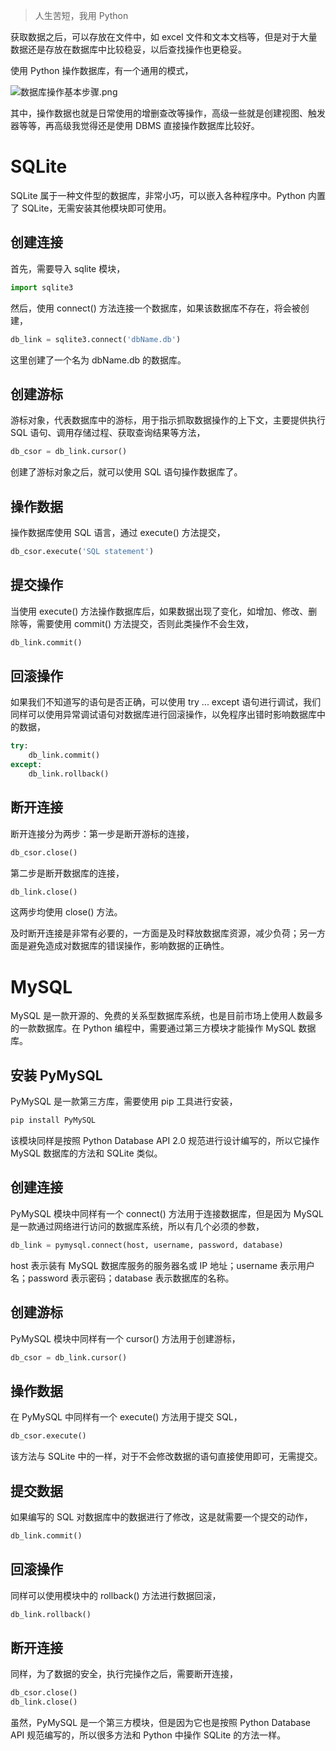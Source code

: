 > 人生苦短，我用 Python

获取数据之后，可以存放在文件中，如 excel 文件和文本文档等，但是对于大量数据还是存放在数据库中比较稳妥，以后查找操作也更稳妥。

使用 Python 操作数据库，有一个通用的模式，

![数据库操作基本步骤.png](https://i.loli.net/2019/08/16/DWFYeBikJIGcyLp.png)

其中，操作数据也就是日常使用的增删查改等操作，高级一些就是创建视图、触发器等等，再高级我觉得还是使用 DBMS 直接操作数据库比较好。

# SQLite

SQLite 属于一种文件型的数据库，非常小巧，可以嵌入各种程序中。Python 内置了 SQLite，无需安装其他模块即可使用。

## 创建连接

首先，需要导入 sqlite 模块，

``` python
import sqlite3
```

然后，使用 connect() 方法连接一个数据库，如果该数据库不存在，将会被创建，

``` python
db_link = sqlite3.connect('dbName.db')
```

这里创建了一个名为 dbName.db 的数据库。

## 创建游标

游标对象，代表数据库中的游标，用于指示抓取数据操作的上下文，主要提供执行 SQL 语句、调用存储过程、获取查询结果等方法，

``` python
db_csor = db_link.cursor()
```

创建了游标对象之后，就可以使用 SQL 语句操作数据库了。

## 操作数据

操作数据库使用 SQL 语言，通过 execute() 方法提交，

``` python
db_csor.execute('SQL statement')
```

## 提交操作

当使用 execute() 方法操作数据库后，如果数据出现了变化，如增加、修改、删除等，需要使用 commit() 方法提交，否则此类操作不会生效，

``` python
db_link.commit()
```

## 回滚操作

如果我们不知道写的语句是否正确，可以使用 try ... except 语句进行调试，我们同样可以使用异常调试语句对数据库进行回滚操作，以免程序出错时影响数据库中的数据，

``` python
try:
    db_link.commit()
except:
    db_link.rollback()
```

## 断开连接

断开连接分为两步：第一步是断开游标的连接，

``` python
db_csor.close()
```

第二步是断开数据库的连接，

``` python
db_link.close()
```

这两步均使用 close() 方法。

及时断开连接是非常有必要的，一方面是及时释放数据库资源，减少负荷；另一方面是避免造成对数据库的错误操作，影响数据的正确性。

# MySQL

MySQL 是一款开源的、免费的关系型数据库系统，也是目前市场上使用人数最多的一款数据库。在 Python 编程中，需要通过第三方模块才能操作 MySQL 数据库。

## 安装 PyMySQL

PyMySQL 是一款第三方库，需要使用 pip 工具进行安装，

``` python
pip install PyMySQL
```

该模块同样是按照 Python Database API 2.0 规范进行设计编写的，所以它操作 MySQL 数据库的方法和 SQLite 类似。

## 创建连接

PyMySQL 模块中同样有一个 connect() 方法用于连接数据库，但是因为 MySQL 是一款通过网络进行访问的数据库系统，所以有几个必须的参数，

``` python
db_link = pymysql.connect(host, username, password, database)
```

host 表示装有 MySQL 数据库服务的服务器名或 IP 地址；username 表示用户名；password 表示密码；database 表示数据库的名称。

## 创建游标

PyMySQL 模块中同样有一个 cursor() 方法用于创建游标，

``` python
db_csor = db_link.cursor()
```

## 操作数据

在 PyMySQL 中同样有一个 execute() 方法用于提交 SQL，

``` python
db_csor.execute()
```

该方法与 SQLite 中的一样，对于不会修改数据的语句直接使用即可，无需提交。

## 提交数据

如果编写的 SQL 对数据库中的数据进行了修改，这是就需要一个提交的动作，

``` python
db_link.commit()
```

## 回滚操作

同样可以使用模块中的 rollback() 方法进行数据回滚，

``` python
db_link.rollback()
```

## 断开连接

同样，为了数据的安全，执行完操作之后，需要断开连接，

``` python
db_csor.close()
db_link.close()
```

虽然，PyMySQL 是一个第三方模块，但是因为它也是按照 Python Database API 规范编写的，所以很多方法和 Python 中操作 SQLite 的方法一样。